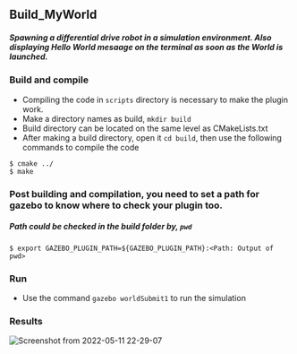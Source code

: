 ## Build_MyWorld
##### Spawning a differential drive robot in a simulation environment. Also displaying Hello World mesaage on the terminal as soon as the World is launched.

### Build and compile
* Compiling the code in `scripts` directory is necessary to make the plugin work.
* Make a directory names as build, `mkdir build`
* Build directory can be located on the same level as CMakeLists.txt
* After making a build directory, open it `cd build`, then use the following commands to compile the code

```
$ cmake ../
$ make
```
### Post building and compilation, you need to set a path for gazebo to know where to check your plugin too.
##### Path could be checked in the build folder by, ``` pwd ```
```
$ export GAZEBO_PLUGIN_PATH=${GAZEBO_PLUGIN_PATH}:<Path: Output of pwd>
```
### Run
* Use the command `gazebo worldSubmit1` to run the simulation

### Results

![Screenshot from 2022-05-11 22-29-07](https://user-images.githubusercontent.com/97186785/167906069-6745a759-416f-4ffc-9db4-d8812ad23caf.png)
